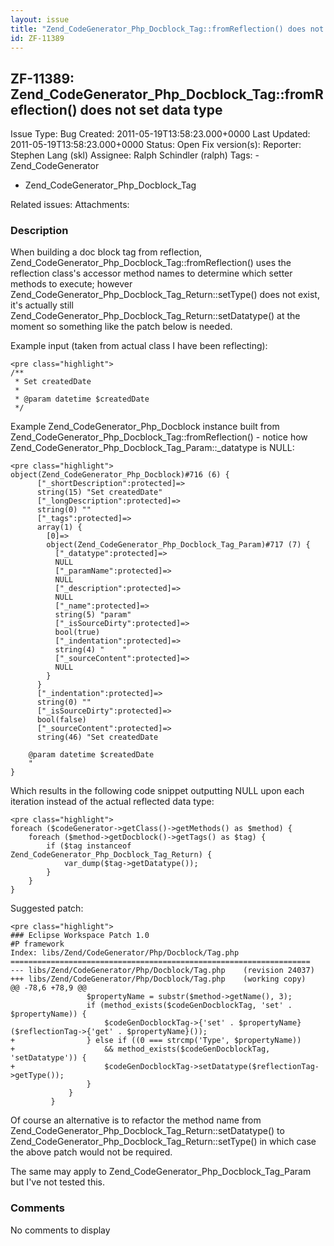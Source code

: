 ```yaml
---
layout: issue
title: "Zend_CodeGenerator_Php_Docblock_Tag::fromReflection() does not set data type"
id: ZF-11389
---
```


ZF-11389: Zend\_CodeGenerator\_Php\_Docblock\_Tag::fromReflection() does not set data type
------------------------------------------------------------------------------------------

 Issue Type: Bug Created: 2011-05-19T13:58:23.000+0000 Last Updated: 2011-05-19T13:58:23.000+0000 Status: Open Fix version(s): 
 Reporter:  Stephen Lang (skl)  Assignee:  Ralph Schindler (ralph)  Tags: - Zend\_CodeGenerator
- Zend\_CodeGenerator\_Php\_Docblock\_Tag
 
 Related issues: 
 Attachments: 
### Description

When building a doc block tag from reflection, Zend\_CodeGenerator\_Php\_Docblock\_Tag::fromReflection() uses the reflection class's accessor method names to determine which setter methods to execute; however Zend\_CodeGenerator\_Php\_Docblock\_Tag\_Return::setType() does not exist, it's actually still Zend\_CodeGenerator\_Php\_Docblock\_Tag\_Return::setDatatype() at the moment so something like the patch below is needed.

Example input (taken from actual class I have been reflecting):

 
    <pre class="highlight">
    /**
     * Set createdDate
     *
     * @param datetime $createdDate
     */


Example Zend\_CodeGenerator\_Php\_Docblock instance built from Zend\_CodeGenerator\_Php\_Docblock\_Tag::fromReflection() - notice how Zend\_CodeGenerator\_Php\_Docblock\_Tag\_Param::\_datatype is NULL:

 
    <pre class="highlight">
    object(Zend_CodeGenerator_Php_Docblock)#716 (6) {
          ["_shortDescription":protected]=>
          string(15) "Set createdDate"
          ["_longDescription":protected]=>
          string(0) ""
          ["_tags":protected]=>
          array(1) {
            [0]=>
            object(Zend_CodeGenerator_Php_Docblock_Tag_Param)#717 (7) {
              ["_datatype":protected]=>
              NULL
              ["_paramName":protected]=>
              NULL
              ["_description":protected]=>
              NULL
              ["_name":protected]=>
              string(5) "param"
              ["_isSourceDirty":protected]=>
              bool(true)
              ["_indentation":protected]=>
              string(4) "    "
              ["_sourceContent":protected]=>
              NULL
            }
          }
          ["_indentation":protected]=>
          string(0) ""
          ["_isSourceDirty":protected]=>
          bool(false)
          ["_sourceContent":protected]=>
          string(46) "Set createdDate
        
        @param datetime $createdDate
        "
    }


Which results in the following code snippet outputting NULL upon each iteration instead of the actual reflected data type:

 
    <pre class="highlight">
    foreach ($codeGenerator->getClass()->getMethods() as $method) {
        foreach ($method->getDocblock()->getTags() as $tag) {
            if ($tag instanceof Zend_CodeGenerator_Php_Docblock_Tag_Return) {
                var_dump($tag->getDatatype());
            }
        }
    }


Suggested patch:

 
    <pre class="highlight">
    ### Eclipse Workspace Patch 1.0
    #P framework
    Index: libs/Zend/CodeGenerator/Php/Docblock/Tag.php
    ===================================================================
    --- libs/Zend/CodeGenerator/Php/Docblock/Tag.php    (revision 24037)
    +++ libs/Zend/CodeGenerator/Php/Docblock/Tag.php    (working copy)
    @@ -78,6 +78,9 @@
                     $propertyName = substr($method->getName(), 3);
                     if (method_exists($codeGenDocblockTag, 'set' . $propertyName)) {
                         $codeGenDocblockTag->{'set' . $propertyName}($reflectionTag->{'get' . $propertyName}());
    +                } else if ((0 === strcmp('Type', $propertyName))
    +                    && method_exists($codeGenDocblockTag, 'setDatatype')) {
    +                    $codeGenDocblockTag->setDatatype($reflectionTag->getType());
                     }
                 }
             }


Of course an alternative is to refactor the method name from Zend\_CodeGenerator\_Php\_Docblock\_Tag\_Return::setDatatype() to Zend\_CodeGenerator\_Php\_Docblock\_Tag\_Return::setType() in which case the above patch would not be required.

The same may apply to Zend\_CodeGenerator\_Php\_Docblock\_Tag\_Param but I've not tested this.

 

 

### Comments

No comments to display